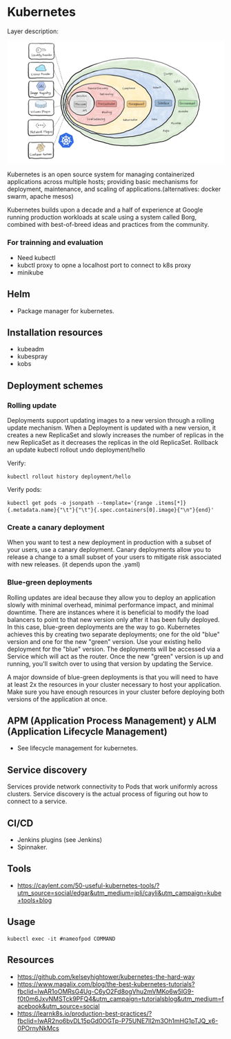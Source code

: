 # Kubernetes

Layer description:

<img src="./kubernetes.png">

Kubernetes is an open source system for managing containerized applications across multiple hosts; providing basic mechanisms for deployment, maintenance, and scaling of applications.(alternatives: docker swarm, apache mesos)

Kubernetes builds upon a decade and a half of experience at Google running production workloads at scale using a system called Borg, combined with best-of-breed ideas and practices from the community.

### For trainning and evaluation

* Need kubectl
* kubctl proxy to opne a localhost port to connect to k8s proxy
* minikube

## Helm 
* Package manager for kubernetes. 

## Installation resources 

* kubeadm 
* kubespray
* kobs

## Deployment schemes

### Rolling update
Deployments support updating images to a new version through a rolling update mechanism. When a Deployment is updated with a new version, it creates a new ReplicaSet and slowly increases the number of replicas in the new ReplicaSet as it decreases the replicas in the old ReplicaSet.
Rollback an update
kubectl rollout undo deployment/hello

Verify:
```
kubectl rollout history deployment/hello
```
Verify pods:
```
kubectl get pods -o jsonpath --template='{range .items[*]}{.metadata.name}{"\t"}{"\t"}{.spec.containers[0].image}{"\n"}{end}'
```

### Create a canary deployment
When you want to test a new deployment in production with a subset of your users, use a canary deployment. Canary deployments allow you to release a change to a small subset of your users to mitigate risk associated with new releases.
(it depends upon the .yaml) 

### Blue-green deployments
Rolling updates are ideal because they allow you to deploy an application slowly with minimal overhead, minimal performance impact, and minimal downtime. There are instances where it is beneficial to modify the load balancers to point to that new version only after it has been fully deployed. In this case, blue-green deployments are the way to go.
Kubernetes achieves this by creating two separate deployments; one for the old "blue" version and one for the new "green" version. Use your existing hello deployment for the "blue" version. The deployments will be accessed via a Service which will act as the router. Once the new "green" version is up and running, you'll switch over to using that version by updating the Service.

A major downside of blue-green deployments is that you will need to have at least 2x the resources in your cluster necessary to host your application. Make sure you have enough resources in your cluster before deploying both versions of the application at once.

## APM (Application Process Management) y ALM (Application Lifecycle Management)  
* See lifecycle management for kubernetes. 

## Service discovery

Services provide network connectivity to Pods that work uniformly across clusters. Service discovery is the actual process of figuring out how to connect to a service.

## CI/CD 

* Jenkins plugins (see Jenkins)
* Spinnaker. 

## Tools 
* https://caylent.com/50-useful-kubernetes-tools/?utm_source=social/edgar&utm_medium=jpli/cayli&utm_campaign=kube+tools+blog

## Usage

```
kubectl exec -it #nameofpod COMMAND
```

## Resources
* https://github.com/kelseyhightower/kubernetes-the-hard-way
* https://www.magalix.com/blog/the-best-kubernetes-tutorials?fbclid=IwAR1oOMRsG4Ug-C6yO2Fd8ogVhu2mVMKo6w5lG9-f0t0m6JxvNMSTck9PFQ4&utm_campaign=tutorialsblog&utm_medium=facebook&utm_source=social
* https://learnk8s.io/production-best-practices/?fbclid=IwAR2no6bvDL15pGd0OGTp-P75UNE7ll2m3Oh1mHG1pTJQ_x6-0POrnyNkMcs
